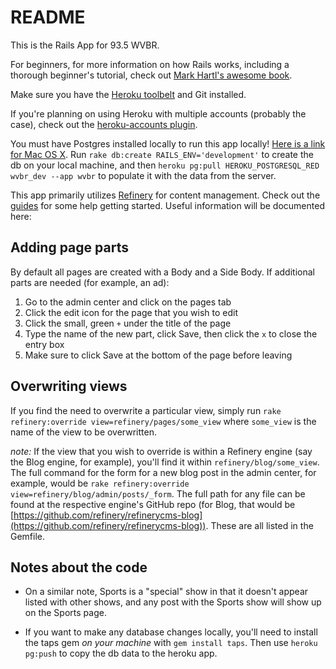 README
======
This is the Rails App for 93.5 WVBR.

For beginners, for more information on how Rails works, including a thorough beginner's tutorial, check out [Mark Hartl's awesome book](https://www.railstutorial.org/book).

Make sure you have the [Heroku toolbelt](https://toolbelt.heroku.com/) and Git installed.

If you're planning on using Heroku with multiple accounts (probably the case), check out the [heroku-accounts plugin](https://github.com/ddollar/heroku-accounts).

You must have Postgres installed locally to run this app locally! [Here is a link for Mac OS X](http://postgresapp.com/). Run `rake db:create RAILS_ENV='development'` to create the db on your local machine, and then `heroku pg:pull HEROKU_POSTGRESQL_RED wvbr_dev --app wvbr` to populate it with the data from the server.

This app primarily utilizes [Refinery](http://refinerycms.com) for content management. Check out the [guides](http://refinerycms.com/guides) for some help getting started. Useful information will be documented here:

Adding page parts
-----------------
By default all pages are created with a Body and a Side Body. If additional parts are needed (for example, an ad): 
1. Go to the admin center and click on the pages tab
2. Click the edit icon for the page that you wish to edit
3. Click the small, green `+` under the title of the page
4. Type the name of the new part, click Save, then click the `x` to close the entry box
5. Make sure to click Save at the bottom of the page before leaving

Overwriting views
-----------------
If you find the need to overwrite a particular view, simply run `rake refinery:override view=refinery/pages/some_view` where `some_view` is the name of the view to be overwritten.

*note:* If the view that you wish to override is within a Refinery engine (say the Blog engine, for example), you'll find it within `refinery/blog/some_view`.
The full command for the form for a new blog post in the admin center, for example, would be `rake refinery:override view=refinery/blog/admin/posts/_form`. The full path for any file can be found at the respective engine's GitHub repo (for Blog, that would be [https://github.com/refinery/refinerycms-blog](https://github.com/refinery/refinerycms-blog)). These are all listed in the Gemfile.

Notes about the code
--------------------
* On a similar note, Sports is a "special" show in that it doesn't appear listed with other shows, and any post with the Sports show will show up on the Sports page.

* If you want to make any database changes locally, you'll need to install the taps gem _on your machine_ with `gem install taps`. Then use `heroku pg:push` to copy the db data to the heroku app.
